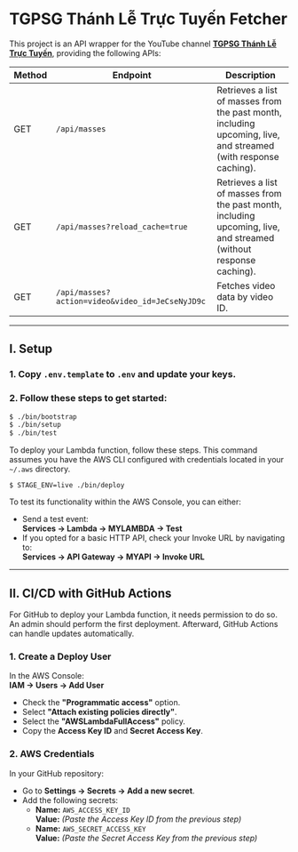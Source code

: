 # TGPSG Thánh Lễ Trực Tuyến Fetcher  

This project is an API wrapper for the YouTube channel **[TGPSG Thánh Lễ Trực Tuyến](https://www.youtube.com/channel/UCc7qu2cB-CzTt8CpWqLba-g)**, providing the following APIs:  

| Method | Endpoint                                      | Description                                                                                      |
| ------ | --------------------------------------------- | ------------------------------------------------------------------------------------------------ |
| GET    | `/api/masses`                                 | Retrieves a list of masses from the past month, including upcoming, live, and streamed (with response caching). |
| GET    | `/api/masses?reload_cache=true`              | Retrieves a list of masses from the past month, including upcoming, live, and streamed (without response caching). |
| GET    | `/api/masses?action=video&video_id=JeCseNyJD9c` | Fetches video data by video ID.                                                                  |

---

## I. Setup

### 1. Copy `.env.template` to `.env` and update your keys.
### 2. Follow these steps to get started:

```bash
$ ./bin/bootstrap
$ ./bin/setup
$ ./bin/test
```

To deploy your Lambda function, follow these steps. This command assumes you have the AWS CLI configured with credentials located in your `~/.aws` directory.

```shell
$ STAGE_ENV=live ./bin/deploy
```

To test its functionality within the AWS Console, you can either:
- Send a test event:  
  **Services -> Lambda -> MYLAMBDA -> Test**
- If you opted for a basic HTTP API, check your Invoke URL by navigating to:  
  **Services -> API Gateway -> MYAPI -> Invoke URL**

---

## II. CI/CD with GitHub Actions

For GitHub to deploy your Lambda function, it needs permission to do so. An admin should perform the first deployment. Afterward, GitHub Actions can handle updates automatically.

### 1. Create a Deploy User

In the AWS Console:  
**IAM -> Users -> Add User**

- Check the **"Programmatic access"** option.
- Select **"Attach existing policies directly"**.
- Select the **"AWSLambdaFullAccess"** policy.
- Copy the **Access Key ID** and **Secret Access Key**.

### 2. AWS Credentials

In your GitHub repository:

- Go to **Settings -> Secrets -> Add a new secret**.
- Add the following secrets:
  - **Name:** `AWS_ACCESS_KEY_ID`  
    **Value:** *(Paste the Access Key ID from the previous step)*
  - **Name:** `AWS_SECRET_ACCESS_KEY`  
    **Value:** *(Paste the Secret Access Key from the previous step)*
